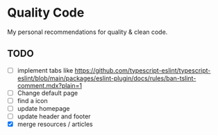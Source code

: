 # Quality Code

My personal recommendations for quality & clean code.

## TODO

- [ ] implement tabs like https://github.com/typescript-eslint/typescript-eslint/blob/main/packages/eslint-plugin/docs/rules/ban-tslint-comment.mdx?plain=1
- [ ] Change default page
- [ ] find a icon
- [ ] update homepage
- [ ] update header and footer
- [x] merge resources / articles
